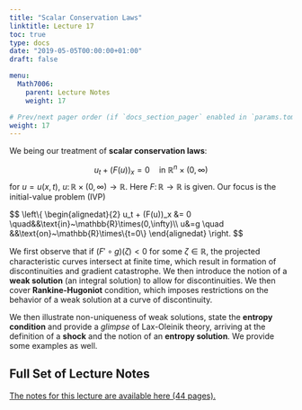 ```yaml
---
title: "Scalar Conservation Laws"
linktitle: Lecture 17
toc: true
type: docs
date: "2019-05-05T00:00:00+01:00"
draft: false

menu:
  Math7006:
    parent: Lecture Notes
    weight: 17

# Prev/next pager order (if `docs_section_pager` enabled in `params.toml`)
weight: 17
---
```

We being our treatment of **scalar conservation laws**:

$$
u_t + (F(u))_x = 0\quad \text{in}~\mathbb{R}^n\times(0,\infty)
$$
for $u=u(x,t)$, $u\colon \mathbb{R}\times(0,\infty)\to \mathbb{R}$. Here $F\colon \mathbb{R}\to \mathbb{R}$ is given. Our focus is the initial-value problem (IVP)

$$
\left\\{
\begin{alignedat}{2}
u_t + (F(u))_x &= 0 \quad&&\text{in}~\mathbb{R}\times(0,\infty)\\\ u&=g \quad &&\text{on}~\mathbb{R}\times\\{t=0\\}
\end{alignedat}
\right.
$$

We first observe that if $(F'\circ g)(\zeta)<0$ for some $\zeta\in\mathbb{R}$, the projected characteristic curves intersect at finite time, which result in formation of discontinuities and gradient catastrophe. We then introduce the notion of a **weak solution** (an integral solution) to allow for discontinuities. We then cover **Rankine-Hugoniot** condition, which imposes restrictions on the behavior of a weak solution at a curve of discontinuity.

We then illustrate non-uniqueness of weak solutions, state the **entropy condition** and provide a _glimpse_ of Lax-Oleinik theory, arriving at the definition of a **shock** and the notion of an **entropy solution**. We provide some examples as well.

## Full Set of Lecture Notes

[The notes for this lecture are available here (44 pages).](https://www.dropbox.com/s/pwioa4m1qdp53uy/uc-7006-Lec-17-Conservation-Laws.pdf?dl=0)
